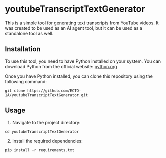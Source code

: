 # youtubeTranscriptTextGenerator

This is a simple tool for generating text transcripts from YouTube videos.
It was created to be used as an AI agent tool, but it can be used as a standalone tool as well.

## Installation

To use this tool, you need to have Python installed on your system. You can download Python from the official website: [python.org](https://www.python.org/)

Once you have Python installed, you can clone this repository using the following command:

```
git clone https://github.com/ECTO-1A/youtubeTranscriptTextGenerator.git
```

## Usage

1. Navigate to the project directory:

```
cd youtubeTranscriptTextGenerator
```

2. Install the required dependencies:

```
pip install -r requirements.txt
```


